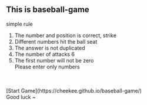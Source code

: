 <h2>This is baseball-game</h2>

simple rule<br>
1. The number and position is correct, strike<br>
2. Different numbers hit the ball seat<br>
3. The answer is not duplicated<br>
4. The number of attacks 6<br>
5. The first number will not be zero<br>
Please enter only numbers<br>
<br>
<br>
[Start Game](https://cheekee.github.io/baseball-game/)
<br>
Good luck ~
